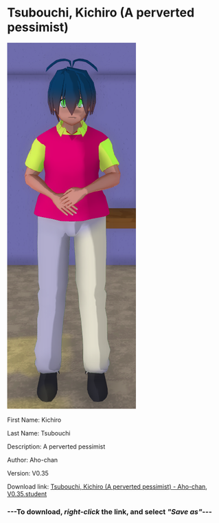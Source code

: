 # Tsubouchi, Kichiro (A perverted pessimist)

<img src = "https://raw.githubusercontent.com/Arbiter1223/Daigaku-Gurashi-Custom-Students/master/Students/Files/Tsubouchi%2C%20Kichiro%20(A%20perverted%20pessimist).png">

First Name: Kichiro

Last Name: Tsubouchi

Description: A perverted pessimist

Author: Aho-chan

Version: V0.35

Download link: <a href="https://raw.githubusercontent.com/Arbiter1223/Daigaku-Gurashi-Custom-Students/master/Students/Files/Tsubouchi%2C%20Kichiro%20(A%20perverted%20pessimist)%20-%20Aho-chan%2C%20V0.35.student">Tsubouchi, Kichiro (A perverted pessimist) - Aho-chan, V0.35.student</a>

### ---**To download, _right-click_ the link, and select _"Save as"_**---
